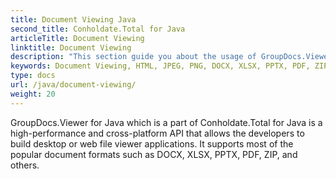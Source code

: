 ```yaml
---
title: Document Viewing Java
second_title: Conholdate.Total for Java
articleTitle: Document Viewing
linktitle: Document Viewing
description: "This section guide you about the usage of GroupDocs.Viewer API which is a part of Conholdate.Total for Java."
keywords: Document Viewing, HTML, JPEG, PNG, DOCX, XLSX, PPTX, PDF, ZIP
type: docs
url: /java/document-viewing/
weight: 20
---
```


GroupDocs.Viewer for Java which is a part of Conholdate.Total for Java is a high-performance and cross-platform API that allows the developers to build desktop or web file viewer applications. It supports most of the popular document formats such as DOCX, XLSX, PPTX, PDF, ZIP, and others.
